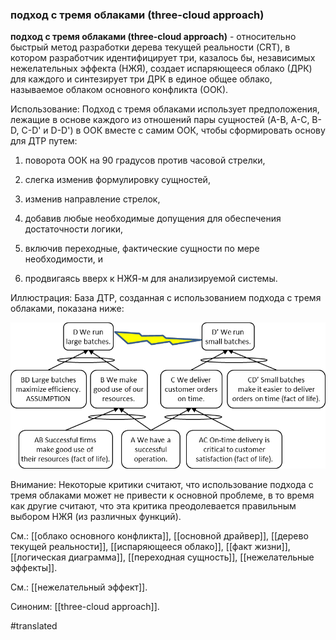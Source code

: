 ### подход с тремя облаками (three-cloud approach)

**подход с тремя облаками (three-cloud approach)** - относительно быстрый метод разработки дерева текущей реальности (CRT), в котором разработчик идентифицирует три, казалось бы, независимых нежелательных эффекта (НЖЯ), создает испаряющееся облако (ДРК) для каждого и синтезирует три ДРК в единое общее облако, называемое облаком основного конфликта (ООК).

Использование: Подход с тремя облаками использует предположения, лежащие в основе каждого из отношений пары сущностей (A-B, A-C, B-D, C-D\' и D-D\') в ООК вместе с самим ООК, чтобы сформировать основу для ДТР путем:

1. поворота ООК на 90 градусов против часовой стрелки,

2. слегка изменив формулировку сущностей,

3. изменив направление стрелок,

4. добавив любые необходимые допущения для обеспечения достаточности логики,

5. включив переходные, фактические сущности по мере необходимости, и

6. продвигаясь вверх к НЖЯ-м для анализируемой системы.

Иллюстрация: База ДТР, созданная с использованием подхода с тремя облаками, показана ниже:

![](images/image26.png)

Внимание: Некоторые критики считают, что использование подхода с тремя облаками может не привести к основной проблеме, в то время как другие считают, что эта критика преодолевается правильным выбором НЖЯ (из различных функций).

См.: [[облако основного конфликта]], [[основной драйвер]], [[дерево текущей реальности]], [[испаряющееся облако]], [[факт жизни]], [[логическая диаграмма]], [[переходная сущность]], [[нежелательные эффекты]].

См.: [[нежелательный эффект]].

Синоним: [[three-cloud approach]].

#translated

